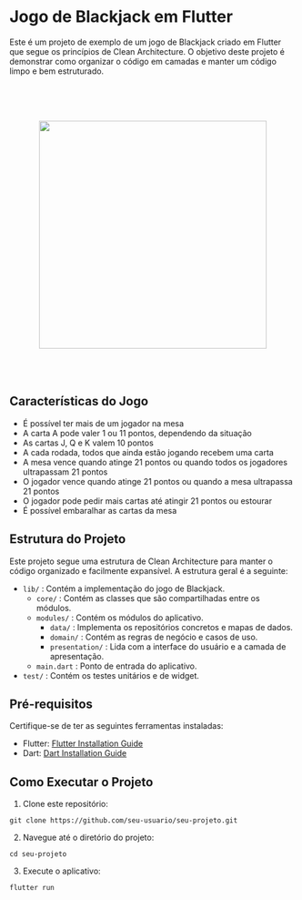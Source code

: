 # Jogo de Blackjack em Flutter

Este é um projeto de exemplo de um jogo de Blackjack criado em Flutter que segue os princípios de Clean Architecture. O objetivo deste projeto é demonstrar como organizar o código em camadas e manter um código limpo e bem estruturado.

<br/><br/><br/>
<div align="center">
<img src="https://github.com/lucassant/flutter_blackjack/blob/main/gif%20blackjack.gif" width="400">
</div>
<br/><br/><br/>

## Características do Jogo

- É possível ter mais de um jogador na mesa
- A carta A pode valer 1 ou 11 pontos, dependendo da situação
- As cartas J, Q e K valem 10 pontos
- A cada rodada, todos que ainda estão jogando recebem uma carta
- A mesa vence quando atinge 21 pontos ou quando todos os jogadores ultrapassam 21 pontos
- O jogador vence quando atinge 21 pontos ou quando a mesa ultrapassa 21 pontos
- O jogador pode pedir mais cartas até atingir 21 pontos ou estourar
- É possível embaralhar as cartas da mesa

## Estrutura do Projeto

Este projeto segue uma estrutura de Clean Architecture para manter o código organizado e facilmente expansível. A estrutura geral é a seguinte:

- `lib/` : Contém a implementação do jogo de Blackjack.
  - `core/` : Contém as classes que são compartilhadas entre os módulos.
  - `modules/` : Contém os módulos do aplicativo.    
    - `data/` : Implementa os repositórios concretos e mapas de dados.
    - `domain/` : Contém as regras de negócio e casos de uso.
    - `presentation/` : Lida com a interface do usuário e a camada de apresentação.
  - `main.dart` : Ponto de entrada do aplicativo.
- `test/` : Contém os testes unitários e de widget.

## Pré-requisitos

Certifique-se de ter as seguintes ferramentas instaladas:

- Flutter: [Flutter Installation Guide](https://flutter.dev/docs/get-started/install)
- Dart: [Dart Installation Guide](https://dart.dev/get-dart)

## Como Executar o Projeto

1. Clone este repositório:

```
git clone https://github.com/seu-usuario/seu-projeto.git
```

2. Navegue até o diretório do projeto:

```
cd seu-projeto
```

3. Execute o aplicativo:

```
flutter run
```
